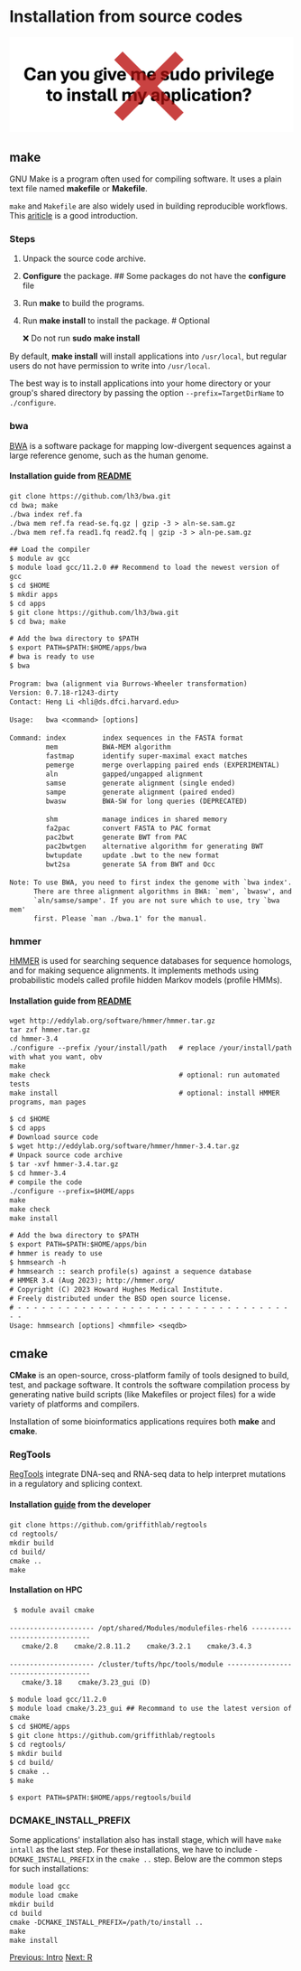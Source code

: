 # Installation from source codes

![permission](images/permission.png)

## make
GNU Make is a program often used for compiling software. It uses a plain text file named **makefile** or **Makefile**.

`make` and `Makefile` are also widely used in building reproducible workflows. This [ariticle](http://www.bioinformaticszen.com/post/makefiles/) is a good introduction.

### Steps

1. Unpack the source code archive. 

2. **Configure** the package. ## Some packages do not have the **configure** file

3. Run **make** to build the programs. 

4. Run **make install** to install the package. # Optional

   ❌ Do not run **sudo** **make install**

By default, **make install** will install applications into `/usr/local`, but regular users do not have permission to write into `/usr/local`. 

The best way is to install applications into your home directory or your group's shared directory by passing the option `--prefix=TargetDirName` to `./configure`. 


### bwa
[BWA](https://bio-bwa.sourceforge.net/) is a software package for mapping low-divergent sequences against a large reference genome, such as the human genome. 
#### Installation guide from [README](https://github.com/lh3/bwa)
```
git clone https://github.com/lh3/bwa.git
cd bwa; make
./bwa index ref.fa
./bwa mem ref.fa read-se.fq.gz | gzip -3 > aln-se.sam.gz
./bwa mem ref.fa read1.fq read2.fq | gzip -3 > aln-pe.sam.gz
```

```
## Load the compiler 
$ module av gcc
$ module load gcc/11.2.0 ## Recommend to load the newest version of gcc
$ cd $HOME
$ mkdir apps 
$ cd apps
$ git clone https://github.com/lh3/bwa.git
$ cd bwa; make
```

```
# Add the bwa directory to $PATH
$ export PATH=$PATH:$HOME/apps/bwa
# bwa is ready to use
$ bwa

Program: bwa (alignment via Burrows-Wheeler transformation)
Version: 0.7.18-r1243-dirty
Contact: Heng Li <hli@ds.dfci.harvard.edu>

Usage:   bwa <command> [options]

Command: index         index sequences in the FASTA format
         mem           BWA-MEM algorithm
         fastmap       identify super-maximal exact matches
         pemerge       merge overlapping paired ends (EXPERIMENTAL)
         aln           gapped/ungapped alignment
         samse         generate alignment (single ended)
         sampe         generate alignment (paired ended)
         bwasw         BWA-SW for long queries (DEPRECATED)

         shm           manage indices in shared memory
         fa2pac        convert FASTA to PAC format
         pac2bwt       generate BWT from PAC
         pac2bwtgen    alternative algorithm for generating BWT
         bwtupdate     update .bwt to the new format
         bwt2sa        generate SA from BWT and Occ

Note: To use BWA, you need to first index the genome with `bwa index'.
      There are three alignment algorithms in BWA: `mem', `bwasw', and
      `aln/samse/sampe'. If you are not sure which to use, try `bwa mem'
      first. Please `man ./bwa.1' for the manual.
```

### hmmer
[HMMER](http://hmmer.org) is used for searching sequence databases for sequence homologs, and for making sequence alignments. It implements methods using probabilistic models called profile hidden Markov models (profile HMMs).
#### Installation guide from [README](https://github.com/EddyRivasLab/hmmer)
```
wget http://eddylab.org/software/hmmer/hmmer.tar.gz
tar zxf hmmer.tar.gz
cd hmmer-3.4
./configure --prefix /your/install/path   # replace /your/install/path with what you want, obv 
make
make check                                # optional: run automated tests
make install                              # optional: install HMMER programs, man pages
```

```
$ cd $HOME
$ cd apps
# Download source code
$ wget http://eddylab.org/software/hmmer/hmmer-3.4.tar.gz
# Unpack source code archive 
$ tar -xvf hmmer-3.4.tar.gz
$ cd hmmer-3.4
# compile the code
./configure --prefix=$HOME/apps 
make
make check
make install
```

```
# Add the bwa directory to $PATH
$ export PATH=$PATH:$HOME/apps/bin
# hmmer is ready to use
$ hmmsearch -h
# hmmsearch :: search profile(s) against a sequence database
# HMMER 3.4 (Aug 2023); http://hmmer.org/
# Copyright (C) 2023 Howard Hughes Medical Institute.
# Freely distributed under the BSD open source license.
# - - - - - - - - - - - - - - - - - - - - - - - - - - - - - - - - - - - -
Usage: hmmsearch [options] <hmmfile> <seqdb>
```

## cmake
**CMake** is an open-source, cross-platform family of tools designed to build, test, and package software. It controls the software compilation process by generating native build scripts (like Makefiles or project files) for a wide variety of platforms and compilers.

Installation of some bioinformatics applications requires both **make** and **cmake**.

### RegTools
[RegTools](https://github.com/griffithlab/regtools) integrate DNA-seq and RNA-seq data to help interpret mutations in a regulatory and splicing context.

#### Installation [guide](https://regtools.readthedocs.io/en/latest/) from the developer 

```
git clone https://github.com/griffithlab/regtools
cd regtools/
mkdir build
cd build/
cmake ..
make
```

#### Installation on HPC

```
 $ module avail cmake

--------------------- /opt/shared/Modules/modulefiles-rhel6 ------------------------------
   cmake/2.8    cmake/2.8.11.2    cmake/3.2.1    cmake/3.4.3

--------------------- /cluster/tufts/hpc/tools/module ------------------------------------
   cmake/3.18    cmake/3.23_gui (D)

```

```
$ module load gcc/11.2.0
$ module load cmake/3.23_gui ## Recommand to use the latest version of cmake
$ cd $HOME/apps
$ git clone https://github.com/griffithlab/regtools
$ cd regtools/
$ mkdir build
$ cd build/
$ cmake ..
$ make
```

```
$ export PATH=$PATH:$HOME/apps/regtools/build
```

### DCMAKE_INSTALL_PREFIX
Some applications' installation also has install stage, which will have `make intall` as the last step. For these installations, we have to include `-DCMAKE_INSTALL_PREFIX` in the `cmake ..` step. Below are the common steps for such installations:

```
module load gcc
module load cmake
mkdir build
cd build
cmake -DCMAKE_INSTALL_PREFIX=/path/to/install ..
make
make install
```

[Previous: Intro](00_introduction.md)
[Next: R](02_Rpackage.md)